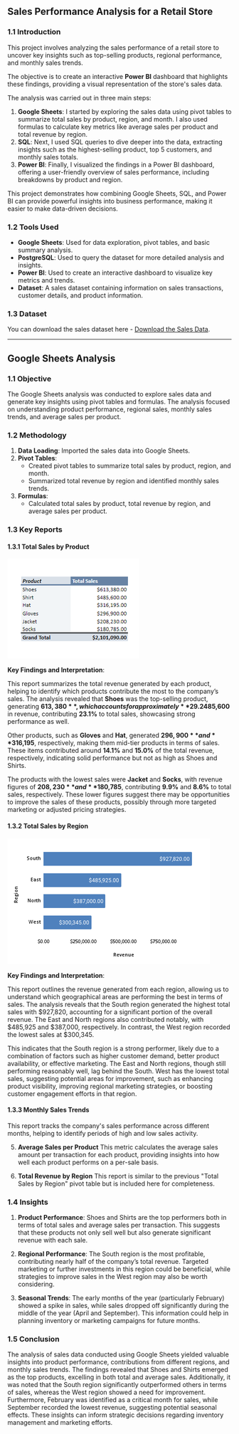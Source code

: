 ## Sales Performance Analysis for a Retail Store

### 1.1 Introduction
This project involves analyzing the sales performance of a retail store to uncover key insights such as top-selling products, regional performance, and monthly sales trends. 

The objective is to create an interactive **Power BI** dashboard that highlights these findings, providing a visual representation of the store's sales data. 

The analysis was carried out in three main steps:
1. **Google Sheets**: I started by exploring the sales data using pivot tables to summarize total sales by product, region, and month. I also used formulas to calculate key metrics like average sales per product and total revenue by region.
2. **SQL**: Next, I used SQL queries to dive deeper into the data, extracting insights such as the highest-selling product, top 5 customers, and monthly sales totals.
3. **Power BI**: Finally, I visualized the findings in a Power BI dashboard, offering a user-friendly overview of sales performance, including breakdowns by product and region.

This project demonstrates how combining Google Sheets, SQL, and Power BI can provide powerful insights into business performance, making it easier to make data-driven decisions.

### 1.2 Tools Used
- **Google Sheets**: Used for data exploration, pivot tables, and basic summary analysis.
- **PostgreSQL**: Used to query the dataset for more detailed analysis and insights.
- **Power BI**: Used to create an interactive dashboard to visualize key metrics and trends.
- **Dataset**: A sales dataset containing information on sales transactions, customer details, and product information.

### 1.3 Dataset
You can download the sales dataset here - [Download the Sales Data](https://docs.google.com/spreadsheets/d/1uX7hdUgaS2KxBFbtkl-cvrYSC24ZxpggIzeDtGaa34w/edit?usp=sharing).

---

## Google Sheets Analysis
### 1.1 Objective
The Google Sheets analysis was conducted to explore sales data and generate key insights using pivot tables and formulas. The analysis focused on understanding product performance, regional sales, monthly sales trends, and average sales per product.

### 1.2 Methodology
1. **Data Loading**: Imported the sales data into Google Sheets.
2. **Pivot Tables**:
   - Created pivot tables to summarize total sales by product, region, and month.
   - Summarized total revenue by region and identified monthly sales trends.
3. **Formulas**:
   - Calculated total sales by product, total revenue by region, and average sales per product.
  
### 1.3 Key Reports
#### 1.3.1 Total Sales by Product

![Total Sales by Product](https://github.com/kabira-busari/LITA_Project-01_Sales-Performance-Analysis/blob/main/Total%20Sales%20by%20Product.png?raw=true)


**Key Findings and Interpretation**:

This report summarizes the total revenue generated by each product, helping to identify which products contribute the most to the company’s sales. The analysis revealed that **Shoes** was the top-selling product, generating **$613,380**, which accounts for approximately **29.2%** of the overall revenue. This indicates that shoes are in high demand and a major contributor to the store's sales. **Shirt** followed closely behind with **$485,600** in revenue, contributing **23.1%** to total sales, showcasing strong performance as well.

Other products, such as **Gloves** and **Hat**, generated **$296,900** and **$316,195**, respectively, making them mid-tier products in terms of sales. These items contributed around **14.1%** and **15.0%** of the total revenue, respectively, indicating solid performance but not as high as Shoes and Shirts.

The products with the lowest sales were **Jacket** and **Socks**, with revenue figures of **$208,230** and **$180,785**, contributing **9.9%** and **8.6%** to total sales, respectively. These lower figures suggest there may be opportunities to improve the sales of these products, possibly through more targeted marketing or adjusted pricing strategies.

#### 1.3.2 Total Sales by Region

![Sales Revenue by Region](https://github.com/kabira-busari/LITA_Project-01_Sales-Performance-Analysis/blob/main/Sales%20by%20Region%20-%20Chart.png?raw=true)

**Key Findings and Interpretation**:

This report outlines the revenue generated from each region, allowing us to understand which geographical areas are performing the best in terms of sales. The analysis reveals that the South region generated the highest total sales with $927,820, accounting for a significant portion of the overall revenue. The East and North regions also contributed notably, with $485,925 and $387,000, respectively. In contrast, the West region recorded the lowest sales at $300,345.

This indicates that the South region is a strong performer, likely due to a combination of factors such as higher customer demand, better product availability, or effective marketing. The East and North regions, though still performing reasonably well, lag behind the South. West has the lowest total sales, suggesting potential areas for improvement, such as enhancing product visibility, improving regional marketing strategies, or boosting customer engagement efforts in that region.

#### 1.3.3 Monthly Sales Trends
This report tracks the company's sales performance across different months, helping to identify periods of high and low sales activity.

5. **Average Sales per Product**
This metric calculates the average sales amount per transaction for each product, providing insights into how well each product performs on a per-sale basis.

6. **Total Revenue by Region**
This report is similar to the previous "Total Sales by Region" pivot table but is included here for completeness.

### 1.4 Insights
1. **Product Performance**: Shoes and Shirts are the top performers both in terms of total sales and average sales per transaction. This suggests that these products not only sell well but also generate significant revenue with each sale.

2. **Regional Performance**: The South region is the most profitable, contributing nearly half of the company’s total revenue. Targeted marketing or further investments in this region could be beneficial, while strategies to improve sales in the West region may also be worth considering.
   
3. **Seasonal Trends**: The early months of the year (particularly February) showed a spike in sales, while sales dropped off significantly during the middle of the year (April and September). This information could help in planning inventory or marketing campaigns for future months.

### 1.5 Conclusion
The analysis of sales data conducted using Google Sheets yielded valuable insights into product performance, contributions from different regions, and monthly sales trends. The findings revealed that Shoes and Shirts emerged as the top products, excelling in both total and average sales. Additionally, it was noted that the South region significantly outperformed others in terms of sales, whereas the West region showed a need for improvement. Furthermore, February was identified as a critical month for sales, while September recorded the lowest revenue, suggesting potential seasonal effects. These insights can inform strategic decisions regarding inventory management and marketing efforts.
